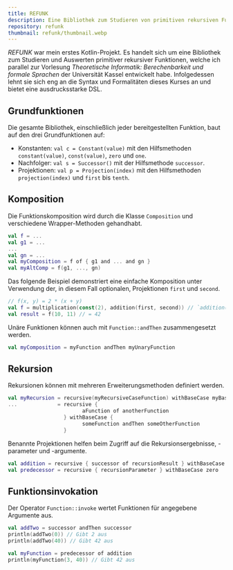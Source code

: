 ```yaml
---
title: REFUNK
description: Eine Bibliothek zum Studieren von primitiven rekursiven Funktionen mit Kotlin.
repository: refunk
thumbnail: refunk/thumbnail.webp
---
```


*REFUNK* war mein erstes Kotlin-Projekt.
Es handelt sich um eine Bibliothek zum Studieren und Auswerten primitiver rekursiver Funktionen, welche ich parallel zur Vorlesung *Theoretische Informatik: Berechenbarkeit und formale Sprachen* der Universität Kassel entwickelt habe.
Infolgedessen lehnt sie sich eng an die Syntax und Formalitäten dieses Kurses an und bietet eine ausdrucksstarke DSL.

## Grundfunktionen

Die gesamte Bibliothek, einschließlich jeder bereitgestellten Funktion, baut auf den drei Grundfunktionen auf:

- Konstanten: `val c = Constant(value)` mit den Hilfsmethoden `constant(value)`, `const(value)`, `zero` und `one`.
- Nachfolger: `val s = Successor()` mit der Hilfsmethode `successor`.
- Projektionen: `val p = Projection(index)` mit den Hilfsmethoden `projection(index)` und `first` bis `tenth`.

## Komposition

Die Funktionskomposition wird durch die Klasse `Composition` und verschiedene Wrapper-Methoden gehandhabt.

```kotlin
val f = ... 
val g1 = ... 
...
val gn = ...
val myComposition = f of { g1 and ... and gn }
val myAltComp = f(g1, ..., gn)
```

Das folgende Beispiel demonstriert eine einfache Komposition unter Verwendung der, in diesem Fall optionalen, Projektionen `first` und `second`.

```kotlin
// f(x, y) = 2 * (x + y)
val f = multiplication(const(2), addition(first, second)) // `addition(first, second)` ist äquivalent zu `addition`
val result = f(10, 11) // = 42
```

Unäre Funktionen können auch mit `Function::andThen` zusammengesetzt werden.

```kotlin
val myComposition = myFunction andThen myUnaryFunction
```

## Rekursion

Rekursionen können mit mehreren Erweiterungsmethoden definiert werden.

```kotlin
val myRecursion = recursive(myRecursiveCaseFunction) withBaseCase myBaseCaseFunction                
...             = recursive { 
                        aFunction of anotherFunction 
                  } withBaseCase { 
                        someFunction andThen someOtherFunction 
                  }
```

Benannte Projektionen helfen beim Zugriff auf die Rekursionsergebnisse, -parameter und -argumente.

```kotlin        
val addition = recursive { successor of recursionResult } withBaseCase firstBaseCaseArgument
val predecessor = recursive { recursionParameter } withBaseCase zero
```

## Funktionsinvokation

Der Operator `Function::invoke` wertet Funktionen für angegebene Argumente aus.

```kotlin
val addTwo = successor andThen successor
println(addTwo(0)) // Gibt 2 aus
println(addTwo(40)) // Gibt 42 aus

val myFunction = predecessor of addition
println(myFunction(3, 40)) // Gibt 42 aus
```
